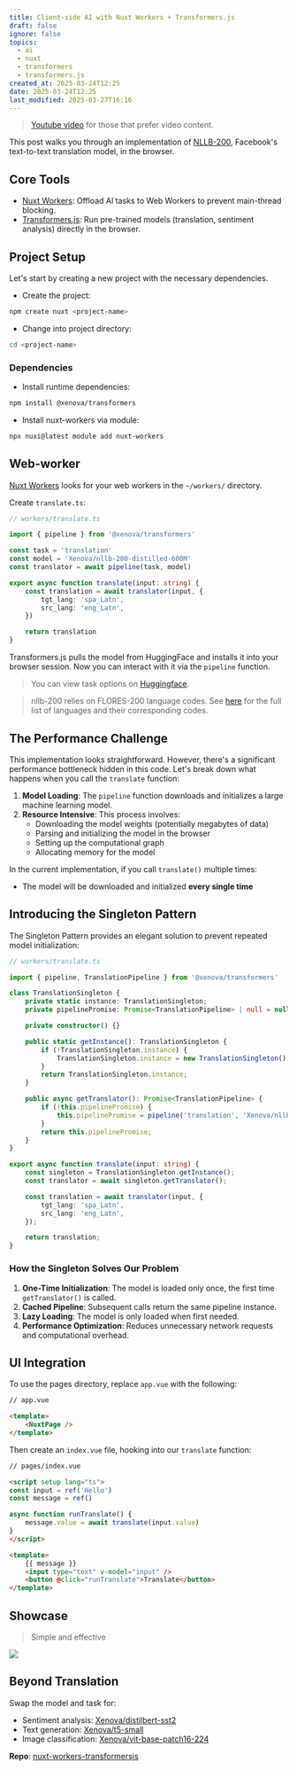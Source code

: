 ```yaml
---
title: Client-side AI with Nuxt Workers + Transformers.js
draft: false
ignore: false
topics:
  - ai
  - nuxt
  - transformers
  - transformers.js
created_at: 2025-03-24T12:25
date: 2025-03-24T12:25
last_modified: 2025-03-27T16:16
---
```


> [Youtube video](https://www.youtube.com/watch?v=bV6MlWpS9-0) for those that prefer video content.

This post walks you through an implementation of [NLLB-200](https://huggingface.co/Xenova/nllb-200-distilled-600M), Facebook's text-to-text translation model, in the browser.

## Core Tools

- [Nuxt Workers](https://github.com/danielroe/nuxt-workers): Offload AI tasks to Web Workers to prevent main-thread blocking.
- [Transformers.js](https://github.com/huggingface/transformers.js/): Run pre-trained models (translation, sentiment analysis) directly in the browser.

## Project Setup

Let's start by creating a new project with the necessary dependencies.

- Create the project:

```bash
npm create nuxt <project-name>
```

- Change into project directory:

```bash
cd <project-name>
```
### Dependencies

- Install runtime dependencies:

```bash
npm install @xenova/transformers
```

- Install nuxt-workers via module:

```bash
npx nuxi@latest module add nuxt-workers
```

## Web-worker

[Nuxt Workers](https://github.com/danielroe/nuxt-workers) looks for your web workers in the `~/workers/` directory.

Create `translate.ts`:

```ts
// workers/translate.ts

import { pipeline } from '@xenova/transformers'

const task = 'translation'
const model = 'Xenova/nllb-200-distilled-600M'
const translator = await pipeline(task, model)

export async function translate(input: string) {
    const translation = await translator(input, {
        tgt_lang: 'spa_Latn',
        src_lang: 'eng_Latn',
    })

    return translation
}

```

Transformers.js pulls the model from HuggingFace and installs it into your browser session. Now you can interact with it via the `pipeline` function.

> You can view task options on [Huggingface](https://huggingface.co/tasks). 

> nllb-200 relies on FLORES-200 language codes. See [here](https://github.com/facebookresearch/flores/blob/main/flores200/README.md#languages-in-flores-200) for the full list of languages and their corresponding codes.

## The Performance Challenge

This implementation looks straightforward. However, there's a significant performance bottleneck hidden in this code. Let's break down what happens when you call the `translate` function:

1. **Model Loading**: The `pipeline` function downloads and initializes a large machine learning model.
2. **Resource Intensive**: This process involves:
    - Downloading the model weights (potentially megabytes of data)
    - Parsing and initializing the model in the browser
    - Setting up the computational graph
    - Allocating memory for the model


In the current implementation, if you call `translate()` multiple times:
- The model will be downloaded and initialized **every single time**

## Introducing the Singleton Pattern

The Singleton Pattern provides an elegant solution to prevent repeated model initialization:

```ts
// workers/translate.ts

import { pipeline, TranslationPipeline } from '@xenova/transformers'

class TranslationSingleton {
    private static instance: TranslationSingleton;
    private pipelinePromise: Promise<TranslationPipeline> | null = null;

    private constructor() {}

    public static getInstance(): TranslationSingleton {
        if (!TranslationSingleton.instance) {
            TranslationSingleton.instance = new TranslationSingleton();
        }
        return TranslationSingleton.instance;
    }

    public async getTranslator(): Promise<TranslationPipeline> {
        if (!this.pipelinePromise) {
            this.pipelinePromise = pipeline('translation', 'Xenova/nllb-200-distilled-600M') as Promise<TranslationPipeline>;
        }
        return this.pipelinePromise;
    }
}

export async function translate(input: string) {
    const singleton = TranslationSingleton.getInstance();
    const translator = await singleton.getTranslator();

    const translation = await translator(input, {
        tgt_lang: 'spa_Latn',
        src_lang: 'eng_Latn',
    });

    return translation;
}
```

### How the Singleton Solves Our Problem

1. **One-Time Initialization**: The model is loaded only once, the first time `getTranslator()` is called.
2. **Cached Pipeline**: Subsequent calls return the same pipeline instance.
3. **Lazy Loading**: The model is only loaded when first needed.
4. **Performance Optimization**: Reduces unnecessary network requests and computational overhead.

## UI Integration

To use the pages directory, replace `app.vue` with the following:

```html
// app.vue

<template>
    <NuxtPage />
</template>
```

Then create an `index.vue` file, hooking into our `translate` function:

```html
// pages/index.vue

<script setup lang="ts">
const input = ref('Hello')
const message = ref()

async function runTranslate() {
    message.value = await translate(input.value)
}
</script>

<template>
    {{ message }}
    <input type="text" v-model="input" />
    <button @click="runTranslate">Translate</button>
</template>
```

## Showcase

> Simple and effective

![](https://i.imgur.com/E1Euk2X.gif)

## Beyond Translation

Swap the model and task for:

- Sentiment analysis: [Xenova/distilbert-sst2](https://huggingface.co/Xenova/distilbert-base-uncased-finetuned-sst-2-english)
- Text generation: [Xenova/t5-small](https://huggingface.co/Xenova/t5-small)
- Image classification: [Xenova/vit-base-patch16-224](https://huggingface.co/Xenova/vit-base-patch16-224)

**Repo**: [nuxt-workers-transformersjs](https://github.com/CodyBontecou/nuxt-workers-transformersjs)
